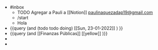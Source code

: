 - #inbox
	- TODO Agregar a  Pauli a [[Notion]]  paulinaquezadap19@gmail.com
	- /start
	- Hola
- {{query (and (todo todo doing) [[Sun, 23-01-2022]] ) }}
- {{query (and [[Finanzas Públicas]] [[yellow]] )}}
-
-